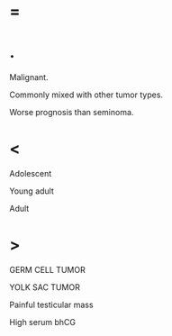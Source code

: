 # =

# .

Malignant.

Commonly mixed with other tumor types.

Worse prognosis than seminoma.

# <

Adolescent

Young adult

Adult

# >

GERM CELL TUMOR

YOLK SAC TUMOR

Painful testicular mass

High serum bhCG
